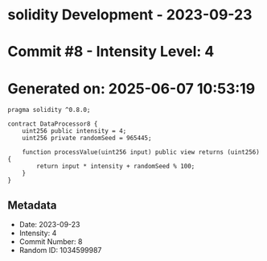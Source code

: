 ﻿# solidity Development - 2023-09-23
# Commit #8 - Intensity Level: 4
# Generated on: 2025-06-07 10:53:19
```solidity
pragma solidity ^0.8.0;

contract DataProcessor8 {
    uint256 public intensity = 4;
    uint256 private randomSeed = 965445;

    function processValue(uint256 input) public view returns (uint256) {
        return input * intensity + randomSeed % 100;
    }
}
```
## Metadata
- Date: 2023-09-23
- Intensity: 4
- Commit Number: 8
- Random ID: 1034599987
